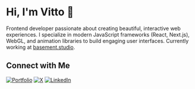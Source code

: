 # Hi, I'm Vitto 👋

Frontend developer passionate about creating beautiful, interactive web experiences. I specialize in modern JavaScript frameworks (React, Next.js), WebGL, and animation libraries to build engaging user interfaces. Currently working at [basement.studio](https://basement.studio).

## Connect with Me
[![Portfolio](https://img.shields.io/badge/vittoretrivi.dev-%23ffffff.svg?&style=for-the-badge)](https://vittoretrivi.dev)
[![X](https://img.shields.io/badge/vittorioretrivi-%23000000.svg?&style=for-the-badge&logo=x&logoColor=white)](https://x.com/vittorioretrivi)
[![LinkedIn](https://img.shields.io/badge/LinkedIn-%230077B5.svg?&style=for-the-badge&logo=linkedin&logoColor=white)](https://www.linkedin.com/in/vittorio-retrivi)

